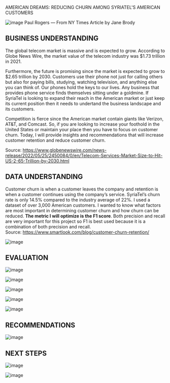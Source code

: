 
AMERICAN DREAMS: REDUCING CHURN AMONG SYRIATEL'S AMERICAN CUSTOMERS

![image](https://user-images.githubusercontent.com/101752113/177213995-25d53355-2c3f-44e7-a353-516fbced9306.png)
Paul Rogers — From NY Times Article by Jane Brody


## BUSINESS UNDERSTANDING

The global telecom market is massive and is expected to grow. According to Globe News Wire, the market value of the telecom industry was $1.73 trillion in 2021. 

Furthermore, the future is promising since the market is expected to grow to $2.65 trillion by 2030. Customers use their phone not just for calling others but also for paying bills, studying, watching television, and anything else you can think of. Our phones hold the keys to our lives. Any business that provides phone service finds themselves sitting under a goldmine. If SyriaTel is looking to expand their reach in the American market or just keep its current position then it needs to undertand the business landscape and its customers.

Competition is fierce since the American market contain giants like Verizon, AT&T, and Comcast. So, if you are looking to increase your foothold in the United States or maintain your place then you have to focus on customer churn.
Today, I will provide insights and recommendations that will increase customer retention and reduce customer churn.

Source: https://www.globenewswire.com/news-release/2022/05/25/2450084/0/en/Telecom-Services-Market-Size-to-Hit-US-2-65-Trillion-by-2030.html


## DATA UNDERSTANDING

Customer churn is when a customer leaves the company and retention is when a customer continues using the company’s service. SyriaTel’s churn rate is only 14.5% compared to the industry average of 22%. I used a dataset of over 3,000 American customers. I wanted to know what factors are most important in determining customer churn and how churn can be reduced. **The metric I will optimize is the F1 score**. Both precision and recall are very important for this project so F1 is best used because it is a combination of both precision and recall.  
Source: https://www.smartlook.com/blog/customer-churn-retention/

![image](https://user-images.githubusercontent.com/101752113/177214044-c0ed74c6-035e-4de5-af26-55ce0ce7c499.png)
 ## EVALUATION 

![image](https://user-images.githubusercontent.com/101752113/177214690-0aa8857e-dc12-4d12-9236-a1745e4ee242.png)

![image](https://user-images.githubusercontent.com/101752113/177214111-03166ee0-41c8-4b44-ab9d-482777f5eba4.png)

![image](https://user-images.githubusercontent.com/101752113/177214133-8f3ee4b3-0b06-472d-8a9f-f2c1d690a971.png)

![image](https://user-images.githubusercontent.com/101752113/177214170-6bc0d046-53e8-4419-809f-c076ba035c4c.png)

![image](https://user-images.githubusercontent.com/101752113/177214203-d8fcc79f-56ad-49d6-a181-13d3b8d27def.png)

## RECOMMENDATIONS

![image](https://user-images.githubusercontent.com/101752113/177214362-b815f4f1-489f-4876-bfa6-68d6dfc3031e.png)

## NEXT STEPS

![image](https://user-images.githubusercontent.com/101752113/177214298-12897070-af20-417d-b15c-f810665fb41d.png)

![image](https://user-images.githubusercontent.com/101752113/177214418-58e487f1-d74a-48f4-8616-77b549842313.png)
